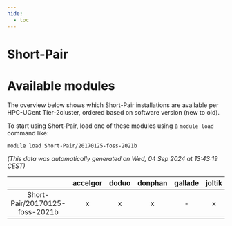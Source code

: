 ```yaml
---
hide:
  - toc
---
```


Short-Pair
==========

# Available modules


The overview below shows which Short-Pair installations are available per HPC-UGent Tier-2cluster, ordered based on software version (new to old).

To start using Short-Pair, load one of these modules using a `module load` command like:

```shell
module load Short-Pair/20170125-foss-2021b
```

*(This data was automatically generated on Wed, 04 Sep 2024 at 13:43:19 CEST)*  

| |accelgor|doduo|donphan|gallade|joltik|shinx|skitty|
| :---: | :---: | :---: | :---: | :---: | :---: | :---: | :---: |
|Short-Pair/20170125-foss-2021b|x|x|x|-|x|-|x|

